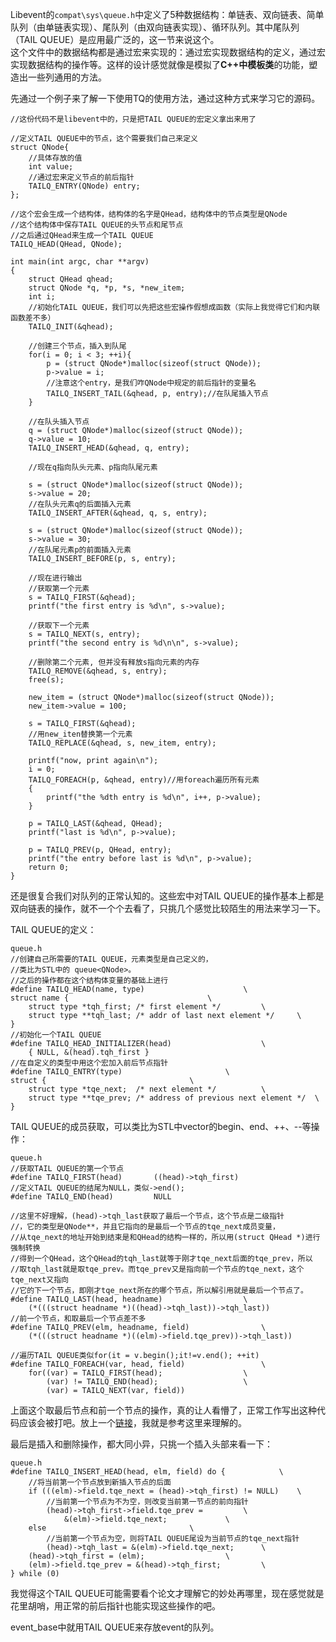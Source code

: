 Libevent的`compat\sys\queue.h`中定义了5种数据结构：单链表、双向链表、简单队列（由单链表实现）、尾队列（由双向链表实现）、循环队列。其中尾队列（TAIL QUEUE）是应用最广泛的，这一节来说这个。  
这个文件中的数据结构都是通过宏来实现的：通过宏实现数据结构的定义，通过宏实现数据结构的操作等。这样的设计感觉就像是模拟了**C++中模板类**的功能，塑造出一些列通用的方法。

先通过一个例子来了解一下使用TQ的使用方法，通过这种方式来学习它的源码。
	
	//这份代码不是libevent中的，只是把TAIL QUEUE的宏定义拿出来用了

	//定义TAIL QUEUE中的节点，这个需要我们自己来定义
	struct QNode{
		//具体存放的值
	    int value;
	    //通过宏来定义节点的前后指针
	    TAILQ_ENTRY(QNode) entry;
	};
	
	//这个宏会生成一个结构体，结构体的名字是QHead，结构体中的节点类型是QNode
	//这个结构体中保存TAIL QUEUE的头节点和尾节点	
	//之后通过QHead来生成一个TAIL QUEUE
	TAILQ_HEAD(QHead, QNode);
	
	int main(int argc, char **argv)
	{
	    struct QHead qhead;
	    struct QNode *q, *p, *s, *new_item;
	    int i;
		//初始化TAIL QUEUE，我们可以先把这些宏操作假想成函数（实际上我觉得它们和内联函数差不多）
	    TAILQ_INIT(&qhead);

		//创建三个节点，插入到队尾
	    for(i = 0; i < 3; ++i){
	        p = (struct QNode*)malloc(sizeof(struct QNode));
	        p->value = i;
			//注意这个entry，是我们咋QNode中规定的前后指针的变量名
	        TAILQ_INSERT_TAIL(&qhead, p, entry);//在队尾插入节点
	    }

		//在队头插入节点
	    q = (struct QNode*)malloc(sizeof(struct QNode));
	    q->value = 10;
	    TAILQ_INSERT_HEAD(&qhead, q, entry);
	
	    //现在q指向队头元素、p指向队尾元素
	
	    s = (struct QNode*)malloc(sizeof(struct QNode));
	    s->value = 20;
	    //在队头元素q的后面插入元素
	    TAILQ_INSERT_AFTER(&qhead, q, s, entry);
	
	    s = (struct QNode*)malloc(sizeof(struct QNode));
	    s->value = 30;
	    //在队尾元素p的前面插入元素
	    TAILQ_INSERT_BEFORE(p, s, entry);
	
	    //现在进行输出
	    //获取第一个元素
	    s = TAILQ_FIRST(&qhead);
	    printf("the first entry is %d\n", s->value);
	
	    //获取下一个元素
	    s = TAILQ_NEXT(s, entry);
	    printf("the second entry is %d\n\n", s->value);
	
	    //删除第二个元素, 但并没有释放s指向元素的内存
	    TAILQ_REMOVE(&qhead, s, entry);
	    free(s);
	
	    new_item = (struct QNode*)malloc(sizeof(struct QNode));
	    new_item->value = 100;
	
	    s = TAILQ_FIRST(&qhead);
	    //用new_iten替换第一个元素
	    TAILQ_REPLACE(&qhead, s, new_item, entry);
	
	    printf("now, print again\n");
	    i = 0;
	    TAILQ_FOREACH(p, &qhead, entry)//用foreach遍历所有元素
	    {
	        printf("the %dth entry is %d\n", i++, p->value);
	    }
	
	    p = TAILQ_LAST(&qhead, QHead);
	    printf("last is %d\n", p->value);
	
	    p = TAILQ_PREV(p, QHead, entry);
	    printf("the entry before last is %d\n", p->value);
	    return 0;
	}
还是很复合我们对队列的正常认知的。这些宏中对TAIL QUEUE的操作基本上都是双向链表的操作，就不一个个去看了，只挑几个感觉比较陌生的用法来学习一下。

TAIL QUEUE的定义：

	queue.h
	//创建自己所需要的TAIL QUEUE，元素类型是自己定义的，
	//类比为STL中的 queue<QNode>。
	//之后的操作都在这个结构体变量的基础上进行
	#define TAILQ_HEAD(name, type)						\
	struct name {								\
		struct type *tqh_first;	/* first element */			\
		struct type **tqh_last;	/* addr of last next element */		\
	}
	//初始化一个TAIL QUEUE
	#define TAILQ_HEAD_INITIALIZER(head)					\
		{ NULL, &(head).tqh_first }
	//在自定义的类型中用这个宏加入前后节点指针
	#define TAILQ_ENTRY(type)						\
	struct {								\
		struct type *tqe_next;	/* next element */			\
		struct type **tqe_prev;	/* address of previous next element */	\
	}
TAIL QUEUE的成员获取，可以类比为STL中vector的begin、end、++、--等操作：
	
	queue.h
	//获取TAIL QUEUE的第一个节点
	#define	TAILQ_FIRST(head)		((head)->tqh_first)
	//定义TAIL QUEUE的结尾为NULL，类似->end();
	#define	TAILQ_END(head)			NULL

	//这里不好理解，(head)->tqh_last获取了最后一个节点，这个节点是二级指针
	//，它的类型是QNode**，并且它指向的是最后一个节点的tqe_next成员变量，
	//从tqe_next的地址开始到结束是和QHead的结构一样的，所以用(struct QHead *)进行强制转换 
	//得到一个QHead，这个QHead的tqh_last就等于刚才tqe_next后面的tqe_prev，所以
	//取tqh_last就是取tqe_prev。而tqe_prev又是指向前一个节点的tqe_next，这个tqe_next又指向
	//它的下一个节点，即刚才tqe_next所在的哪个节点，所以解引用就是最后一个节点了。
	#define TAILQ_LAST(head, headname)					\
		(*(((struct headname *)((head)->tqh_last))->tqh_last))
	//前一个节点，和取最后一个节点差不多
	#define TAILQ_PREV(elm, headname, field)				\
		(*(((struct headname *)((elm)->field.tqe_prev))->tqh_last))

	//遍历TAIL QUEUE类似for(it = v.begin();it!=v.end(); ++it)
	#define TAILQ_FOREACH(var, head, field)					\
		for((var) = TAILQ_FIRST(head);					\
		    (var) != TAILQ_END(head);					\
		    (var) = TAILQ_NEXT(var, field))
	
上面这个取最后节点和前一个节点的操作，真的让人看懵了，正常工作写出这种代码应该会被打吧。放上一个[链接](https://blog.csdn.net/luotuo44/article/details/38374009 "链接")，我就是参考这里来理解的。
	
最后是插入和删除操作，都大同小异，只挑一个插入头部来看一下：
	
	queue.h
	#define TAILQ_INSERT_HEAD(head, elm, field) do {			\
		//将当前第一个节点放到新插入节点的后面
		if (((elm)->field.tqe_next = (head)->tqh_first) != NULL)	\
			//当前第一个节点为不为空，则改变当前第一节点的前向指针
			(head)->tqh_first->field.tqe_prev =			\
			    &(elm)->field.tqe_next;				\
		else								\
			//当前第一个节点为空，则将TAIL QUEUE尾设为当前节点的tqe_next指针
			(head)->tqh_last = &(elm)->field.tqe_next;		\
		(head)->tqh_first = (elm);					\
		(elm)->field.tqe_prev = &(head)->tqh_first;			\
	} while (0)
我觉得这个TAIL QUEUE可能需要看个论文才理解它的妙处再哪里，现在感觉就是花里胡哨，用正常的前后指针也能实现这些操作的吧。

event_base中就用TAIL QUEUE来存放event的队列。
